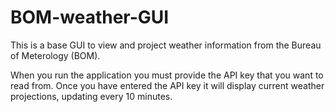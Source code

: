 # BOM-weather-GUI
This is a base GUI to view and project weather information from the Bureau of Meterology (BOM). 

When you run the application you must provide the API key that you want to read from. Once you have entered the API key it will display current weather projections, updating every 10 minutes.
